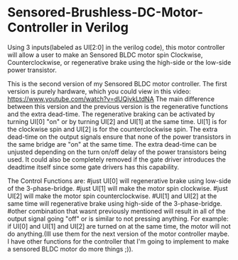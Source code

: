 # Sensored-Brushless-DC-Motor-Controller in Verilog
Using 3 inputs(labeled as UI[2:0] in the verilog code), this motor controller will allow a user to make an Sensored BLDC motor spin Clockwise, Counterclockwise, or regenerative brake using the high-side or the low-side power transistor.

This is the second version of my Sensored BLDC motor controller. The first version is purely hardware, which you could view in this video: https://www.youtube.com/watch?v=dUQjvkLtdNA
The main difference between this version and the previous version is the regenerative functions and the extra dead-time. The regenerative braking can be activated by turning UI[0] "on" or by turning UI[2] and UI[1] at the same time. UI[1] is for the clockwise spin and UI[2] is for the counterclockwise spin. The extra dead-time on the output signals ensure that none of the power transistors in the same bridge are "on" at the same time. The extra dead-time can be unjusted depending on the turn on/off delay of the power transistors being used. It could also be completely removed if the gate driver introduces the deadtime itself since some gate drivers has this capability. 

The Control Functions are:
  #just UI[0] will regenerative brake using low-side of the 3-phase-bridge.
  #just UI[1] will make the motor spin clockwise.
  #just UI[2] will make the motor spin counterclockwise.
  #UI[1] and UI[2] at the same time will regenerative brake using high-side of the 3-phase-bridge.
  #other combination that wasnt previously mentioned will result in all of the output signal going "off" or is similar to not pressing anything. For example: if UI[0] and UI[1] and UI[2] are turned on at the same time, the motor will not do anything.(Ill use them for the next version of the motor controller maybe. I have other functions for the controller that I'm going to implement to make a sensored BLDC motor do more things ;)).




